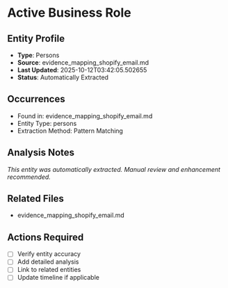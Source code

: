# Active Business Role

## Entity Profile
- **Type**: Persons
- **Source**: evidence_mapping_shopify_email.md
- **Last Updated**: 2025-10-12T03:42:05.502655
- **Status**: Automatically Extracted

## Occurrences
- Found in: evidence_mapping_shopify_email.md
- Entity Type: persons
- Extraction Method: Pattern Matching

## Analysis Notes
*This entity was automatically extracted. Manual review and enhancement recommended.*

## Related Files
- evidence_mapping_shopify_email.md

## Actions Required
- [ ] Verify entity accuracy
- [ ] Add detailed analysis
- [ ] Link to related entities
- [ ] Update timeline if applicable
